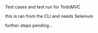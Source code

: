 
Test cases and test run for TodoMVC 

this is ran from the CLI and needs Selenium 

further steps pending...
